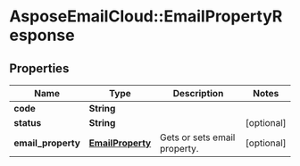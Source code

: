 # AsposeEmailCloud::EmailPropertyResponse

## Properties
Name | Type | Description | Notes
------------ | ------------- | ------------- | -------------
**code** | **String** |  | 
**status** | **String** |  | [optional] 
**email_property** | [**EmailProperty**](EmailProperty.md) | Gets or sets email property. | [optional] 


